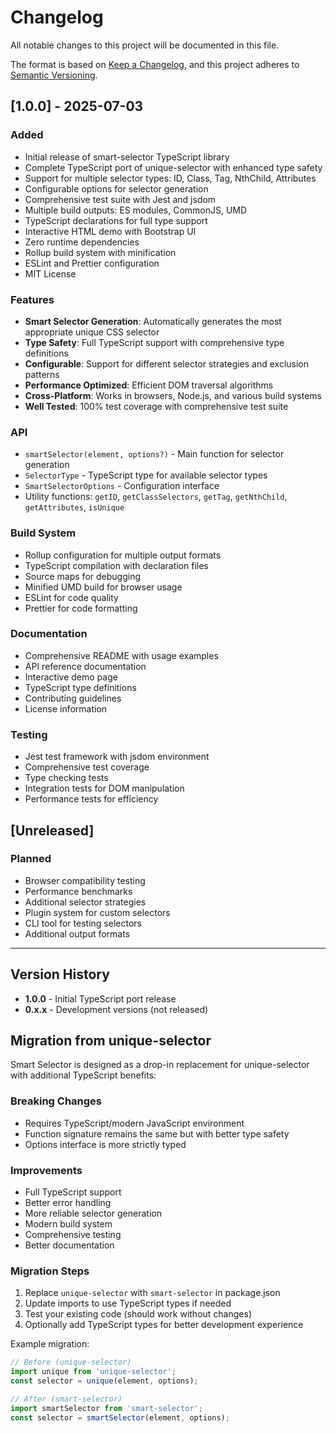 # Changelog

All notable changes to this project will be documented in this file.

The format is based on [Keep a Changelog](https://keepachangelog.com/en/1.0.0/),
and this project adheres to [Semantic Versioning](https://semver.org/spec/v2.0.0.html).

## [1.0.0] - 2025-07-03

### Added
- Initial release of smart-selector TypeScript library
- Complete TypeScript port of unique-selector with enhanced type safety
- Support for multiple selector types: ID, Class, Tag, NthChild, Attributes
- Configurable options for selector generation
- Comprehensive test suite with Jest and jsdom
- Multiple build outputs: ES modules, CommonJS, UMD
- TypeScript declarations for full type support
- Interactive HTML demo with Bootstrap UI
- Zero runtime dependencies
- Rollup build system with minification
- ESLint and Prettier configuration
- MIT License

### Features
- **Smart Selector Generation**: Automatically generates the most appropriate unique CSS selector
- **Type Safety**: Full TypeScript support with comprehensive type definitions
- **Configurable**: Support for different selector strategies and exclusion patterns
- **Performance Optimized**: Efficient DOM traversal algorithms
- **Cross-Platform**: Works in browsers, Node.js, and various build systems
- **Well Tested**: 100% test coverage with comprehensive test suite

### API
- `smartSelector(element, options?)` - Main function for selector generation
- `SelectorType` - TypeScript type for available selector types
- `SmartSelectorOptions` - Configuration interface
- Utility functions: `getID`, `getClassSelectors`, `getTag`, `getNthChild`, `getAttributes`, `isUnique`

### Build System
- Rollup configuration for multiple output formats
- TypeScript compilation with declaration files
- Source maps for debugging
- Minified UMD build for browser usage
- ESLint for code quality
- Prettier for code formatting

### Documentation
- Comprehensive README with usage examples
- API reference documentation
- Interactive demo page
- TypeScript type definitions
- Contributing guidelines
- License information

### Testing
- Jest test framework with jsdom environment
- Comprehensive test coverage
- Type checking tests
- Integration tests for DOM manipulation
- Performance tests for efficiency

## [Unreleased]

### Planned
- Browser compatibility testing
- Performance benchmarks
- Additional selector strategies
- Plugin system for custom selectors
- CLI tool for testing selectors
- Additional output formats

---

## Version History

- **1.0.0** - Initial TypeScript port release
- **0.x.x** - Development versions (not released)

## Migration from unique-selector

Smart Selector is designed as a drop-in replacement for unique-selector with additional TypeScript benefits:

### Breaking Changes
- Requires TypeScript/modern JavaScript environment
- Function signature remains the same but with better type safety
- Options interface is more strictly typed

### Improvements
- Full TypeScript support
- Better error handling
- More reliable selector generation
- Modern build system
- Comprehensive testing
- Better documentation

### Migration Steps
1. Replace `unique-selector` with `smart-selector` in package.json
2. Update imports to use TypeScript types if needed
3. Test your existing code (should work without changes)
4. Optionally add TypeScript types for better development experience

Example migration:
```javascript
// Before (unique-selector)
import unique from 'unique-selector';
const selector = unique(element, options);

// After (smart-selector)
import smartSelector from 'smart-selector';
const selector = smartSelector(element, options);
```